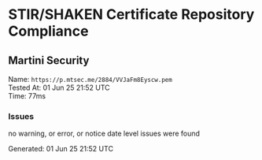 # STIR/SHAKEN Certificate Repository Compliance

## Martini Security

Name: `https://p.mtsec.me/2884/VVJaFm8Eyscw.pem`\
Tested At: 01 Jun 25 21:52 UTC\
Time: 77ms

### Issues

no warning, or error, or notice date level issues were found

Generated: 01 Jun 25 21:52 UTC